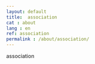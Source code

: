 ```yaml
---
layout: default
title:  association
cat : about
lang : en
ref: association
permalink : /about/association/
---
```



association
